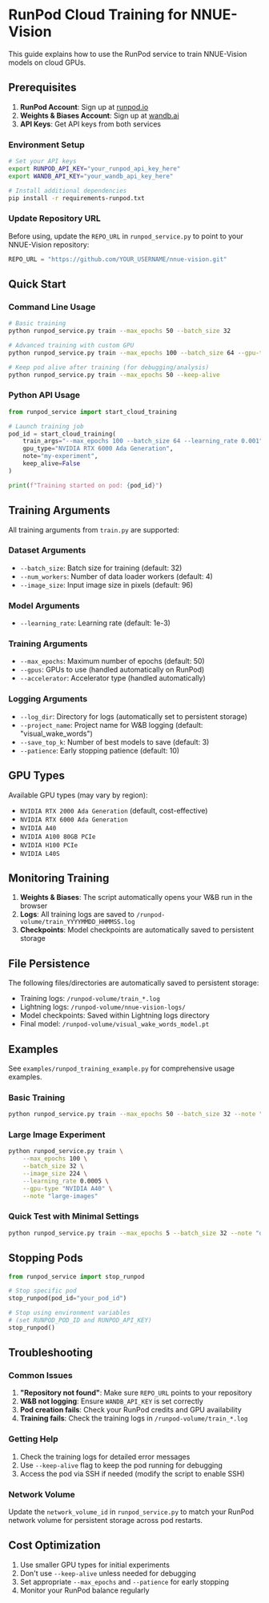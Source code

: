 # RunPod Cloud Training for NNUE-Vision

This guide explains how to use the RunPod service to train NNUE-Vision models on cloud GPUs.

## Prerequisites

1. **RunPod Account**: Sign up at [runpod.io](https://runpod.io)
2. **Weights & Biases Account**: Sign up at [wandb.ai](https://wandb.ai)
3. **API Keys**: Get API keys from both services

### Environment Setup

```bash
# Set your API keys
export RUNPOD_API_KEY="your_runpod_api_key_here"
export WANDB_API_KEY="your_wandb_api_key_here"

# Install additional dependencies
pip install -r requirements-runpod.txt
```

### Update Repository URL

Before using, update the `REPO_URL` in `runpod_service.py` to point to your NNUE-Vision repository:

```python
REPO_URL = "https://github.com/YOUR_USERNAME/nnue-vision.git"
```

## Quick Start

### Command Line Usage

```bash
# Basic training
python runpod_service.py train --max_epochs 50 --batch_size 32

# Advanced training with custom GPU
python runpod_service.py train --max_epochs 100 --batch_size 64 --gpu-type "NVIDIA A40" --note "experiment-1"

# Keep pod alive after training (for debugging/analysis)
python runpod_service.py train --max_epochs 50 --keep-alive
```

### Python API Usage

```python
from runpod_service import start_cloud_training

# Launch training job
pod_id = start_cloud_training(
    train_args="--max_epochs 100 --batch_size 64 --learning_rate 0.001",
    gpu_type="NVIDIA RTX 6000 Ada Generation",
    note="my-experiment",
    keep_alive=False
)

print(f"Training started on pod: {pod_id}")
```

## Training Arguments

All training arguments from `train.py` are supported:

### Dataset Arguments
- `--batch_size`: Batch size for training (default: 32)
- `--num_workers`: Number of data loader workers (default: 4)
- `--image_size`: Input image size in pixels (default: 96)

### Model Arguments
- `--learning_rate`: Learning rate (default: 1e-3)

### Training Arguments
- `--max_epochs`: Maximum number of epochs (default: 50)
- `--gpus`: GPUs to use (handled automatically on RunPod)
- `--accelerator`: Accelerator type (handled automatically)

### Logging Arguments
- `--log_dir`: Directory for logs (automatically set to persistent storage)
- `--project_name`: Project name for W&B logging (default: "visual_wake_words")
- `--save_top_k`: Number of best models to save (default: 3)
- `--patience`: Early stopping patience (default: 10)

## GPU Types

Available GPU types (may vary by region):
- `NVIDIA RTX 2000 Ada Generation` (default, cost-effective)
- `NVIDIA RTX 6000 Ada Generation`
- `NVIDIA A40`
- `NVIDIA A100 80GB PCIe`
- `NVIDIA H100 PCIe`
- `NVIDIA L40S`

## Monitoring Training

1. **Weights & Biases**: The script automatically opens your W&B run in the browser
2. **Logs**: All training logs are saved to `/runpod-volume/train_YYYYMMDD_HHMMSS.log`
3. **Checkpoints**: Model checkpoints are automatically saved to persistent storage

## File Persistence

The following files/directories are automatically saved to persistent storage:
- Training logs: `/runpod-volume/train_*.log`
- Lightning logs: `/runpod-volume/nnue-vision-logs/`
- Model checkpoints: Saved within Lightning logs directory
- Final model: `/runpod-volume/visual_wake_words_model.pt`

## Examples

See `examples/runpod_training_example.py` for comprehensive usage examples.

### Basic Training
```bash
python runpod_service.py train --max_epochs 50 --batch_size 32 --note "baseline-run"
```

### Large Image Experiment
```bash
python runpod_service.py train \
    --max_epochs 100 \
    --batch_size 32 \
    --image_size 224 \
    --learning_rate 0.0005 \
    --gpu-type "NVIDIA A40" \
    --note "large-images"
```

### Quick Test with Minimal Settings
```bash
python runpod_service.py train --max_epochs 5 --batch_size 32 --note "quick-test"
```

## Stopping Pods

```python
from runpod_service import stop_runpod

# Stop specific pod
stop_runpod(pod_id="your_pod_id")

# Stop using environment variables
# (set RUNPOD_POD_ID and RUNPOD_API_KEY)
stop_runpod()
```

## Troubleshooting

### Common Issues

1. **"Repository not found"**: Make sure `REPO_URL` points to your repository
2. **W&B not logging**: Ensure `WANDB_API_KEY` is set correctly
3. **Pod creation fails**: Check your RunPod credits and GPU availability
4. **Training fails**: Check the training logs in `/runpod-volume/train_*.log`

### Getting Help

1. Check the training logs for detailed error messages
2. Use `--keep-alive` flag to keep the pod running for debugging
3. Access the pod via SSH if needed (modify the script to enable SSH)

### Network Volume

Update the `network_volume_id` in `runpod_service.py` to match your RunPod network volume for persistent storage across pod restarts.

## Cost Optimization

1. Use smaller GPU types for initial experiments
2. Don't use `--keep-alive` unless needed for debugging
3. Set appropriate `--max_epochs` and `--patience` for early stopping
4. Monitor your RunPod balance regularly 